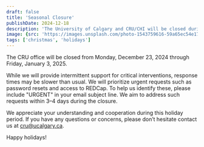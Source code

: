 ```yaml
---
draft: false
title: 'Seasonal Closure'
publishDate: 2024-12-18
description: 'The University of Calgary and CRU/CHI will be closed during the holidays'
image: {src: 'https://images.unsplash.com/photo-1543759616-59a65ec54e17?q=80&w=3774&auto=format&fit=crop&ixlib=rb-4.0.3&ixid=M3wxMjA3fDB8MHxwaG90by1wYWdlfHx8fGVufDB8fHx8fA%3D%3D', alt: 'seasonal closure'}
tags: ['christmas', 'holidays']
---
```


The CRU office will be closed from Monday, December 23, 2024 through Friday, January 3, 2025. 

While we will provide intermittent support for critical interventions, response times may be slower than usual. We will prioritize urgent requests such as password resets and access to REDCap. To help us identify these, please include "URGENT" in your email subject line. We aim to address such requests within 3–4 days during the closure.

We appreciate your understanding and cooperation during this holiday period. If you have any questions or concerns, please don’t hesitate contact us at cru@ucalgary.ca.

Happy holidays!